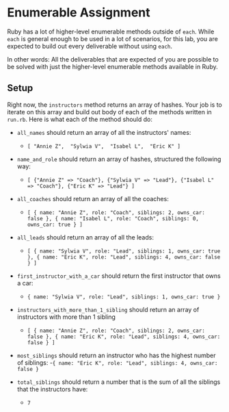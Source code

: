 # Enumerable Assignment

Ruby has a lot of higher-level enumerable methods outside of `each`. While `each` is general enough to be used in a lot of scenarios, for this lab, you are expected to build out every deliverable without using `each`. 

In other words: All the deliverables that are expected of you are possible to be solved with just the higher-level enumerable methods available in Ruby.


## Setup 

Right now, the `instructors` method returns an array of hashes. Your job is to iterate on this array and build out body of each of the methods written in `run.rb`.
Here is what each of the method should do: 

- `all_names` should return an array of all the instructors' names:
    - `
        [
            "Annie Z", 
            "Sylwia V", 
            "Isabel L", 
            "Eric K"
        ]
    `

- `name_and_role` should return an array of hashes, structured the following way:
    - `
        [
            {"Annie Z" => "Coach"},
            {"Sylwia V" => "Lead"},
            {"Isabel L" => "Coach"},
            {"Eric K" => "Lead"}
        ] 
    `

- `all_coaches` should return an array of all the coaches:
    - `
        [
            {
                name: "Annie Z",
                role: "Coach",
                siblings: 2,
                owns_car: false
            },
            {
                name: "Isabel L",
                role: "Coach",
                siblings: 0,
                owns_car: true
            }
         ]
    `

- `all_leads` should return an array of all the leads: 
    - `
        [
            {
                name: "Sylwia V",
                role: "Lead",
                siblings: 1,
                owns_car: true
            },
            {
                name: "Eric K",
                role: "Lead",
                siblings: 4,
                owns_car: false
            }
        ]
    `

- `first_instructor_with_a_car` should return the first instructor that owns a car:
    - `
        {
            name: "Sylwia V",
            role: "Lead",
            siblings: 1,
            owns_car: true
        }
    `

- `instructors_with_more_than_1_sibling` should return an array of instructors with more than 1 sibling
    - `
        [
            {
                name: "Annie Z",
                role: "Coach",
                siblings: 2,
                owns_car: false
            },
            {
                name: "Eric K",
                role: "Lead",
                siblings: 4,
                owns_car: false
            }
        ]
    `

- `most_siblings` should return an instructor who has the highest number of siblings:
    -`
        {
            name: "Eric K",
            role: "Lead",
            siblings: 4,
            owns_car: false
        }
    `

- `total_siblings` should return a number that is the sum of all the siblings that the instructors have:
    - `
        7
    `